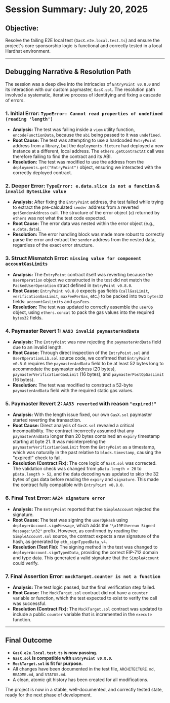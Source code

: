 # Session Summary: July 20, 2025

## Objective:

Resolve the failing E2E local test (`GasX.e2e.local.test.ts`) and ensure the project's core sponsorship logic is functional and correctly tested in a local Hardhat environment.

---

## Debugging Narrative & Resolution Path

The session was a deep dive into the intricacies of `EntryPoint v0.8.0` and its interaction with our custom paymaster, `GasX.sol`. The resolution path involved a systematic, iterative process of identifying and fixing a cascade of errors.

### 1. Initial Error: `TypeError: Cannot read properties of undefined (reading 'length')`

- **Analysis:** The test was failing inside a `viem` utility function, `encodeFunctionData`, because the `abi` being passed to it was `undefined`.
- **Root Cause:** The test was attempting to use a hardcoded `EntryPoint` address from a library, but the `deployments.fixture` had deployed a new instance at a different, local address. The `ethers.getContractAt` call was therefore failing to find the contract and its ABI.
- **Resolution:** The test was modified to use the address from the `deployments.get("EntryPoint")` object, ensuring we interacted with the correctly deployed contract.

### 2. Deeper Error: `TypeError: e.data.slice is not a function` & `invalid BytesLike value`

- **Analysis:** After fixing the `EntryPoint` address, the test failed while trying to extract the pre-calculated `sender` address from a reverted `getSenderAddress` call. The structure of the error object (`e`) returned by `ethers` was not what the test code expected.
- **Root Cause:** The error data was nested within the error object (e.g., `e.data.data`).
- **Resolution:** The error handling block was made more robust to correctly parse the error and extract the `sender` address from the nested data, regardless of the exact error structure.

### 3. Struct Mismatch Error: `missing value for component accountGasLimits`

- **Analysis:** The `EntryPoint` contract itself was reverting because the `UserOperation` object we constructed in the test did not match the `PackedUserOperation` struct defined in `EntryPoint v0.8.0`.
- **Root Cause:** `EntryPoint v0.8.0` expects gas fields (`callGasLimit`, `verificationGasLimit`, `maxFeePerGas`, etc.) to be packed into two `bytes32` fields: `accountGasLimits` and `gasFees`.
- **Resolution:** The test was updated to correctly assemble the `userOp` object, using `ethers.concat` to pack the gas values into the required `bytes32` fields.

### 4. Paymaster Revert 1: `AA93 invalid paymasterAndData`

- **Analysis:** The `EntryPoint` was now rejecting the `paymasterAndData` field due to an invalid length.
- **Root Cause:** Through direct inspection of the `EntryPoint.sol` and `UserOperationLib.sol` source code, we confirmed that `EntryPoint v0.8.0` requires the `paymasterAndData` field to be at least 52 bytes long to accommodate the paymaster address (20 bytes), `paymasterVerificationGasLimit` (16 bytes), and `paymasterPostOpGasLimit` (16 bytes).
- **Resolution:** The test was modified to construct a 52-byte `paymasterAndData` field with the required static gas values.

### 5. Paymaster Revert 2: `AA33 reverted` with reason `"expired!"`

- **Analysis:** With the length issue fixed, our own `GasX.sol` paymaster started reverting the transaction.
- **Root Cause:** Direct analysis of `GasX.sol` revealed a critical incompatibility. The contract incorrectly assumed that any `paymasterAndData` longer than 20 bytes contained an `expiry` timestamp starting at byte 21. It was misinterpreting the `paymasterVerificationGasLimit` from the `EntryPoint` as a timestamp, which was naturally in the past relative to `block.timestamp`, causing the "expired!" check to fail.
- **Resolution (Contract Fix):** The core logic of `GasX.sol` was corrected. The validation check was changed from `pData.length > 20` to `pData.length > 52`, and the data decoding was updated to skip the 32 bytes of gas data before reading the `expiry` and `signature`. This made the contract fully compatible with `EntryPoint v0.8.0`.

### 6. Final Test Error: `AA24 signature error`

- **Analysis:** The `EntryPoint` reported that the `SimpleAccount` rejected the signature.
- **Root Cause:** The test was signing the `userOpHash` using `deployerAccount.signMessage`, which adds the `"\x19Ethereum Signed Message:\n32"` prefix. However, as confirmed by reading the `SimpleAccount.sol` source, the contract expects a raw signature of the hash, as generated by `eth_signTypedData_v4`.
- **Resolution (Test Fix):** The signing method in the test was changed to `deployerAccount.signTypedData`, providing the correct EIP-712 domain and type data. This generated a valid signature that the `SimpleAccount` could verify.

### 7. Final Assertion Error: `mockTarget.counter is not a function`

- **Analysis:** The test logic passed, but the final verification step failed.
- **Root Cause:** The `MockTarget.sol` contract did not have a `counter` variable or function, which the test expected to exist to verify the call was successful.
- **Resolution (Contract Fix):** The `MockTarget.sol` contract was updated to include a public `counter` variable that is incremented in the `execute` function.

---

## Final Outcome

- **`GasX.e2e.local.test.ts` is now passing.**
- **`GasX.sol` is compatible with `EntryPoint v0.8.0`.**
- **`MockTarget.sol` is fit for purpose.**
- All changes have been documented in the test file, `ARCHITECTURE.md`, `README.md`, and `STATUS.md`.
- A clean, atomic git history has been created for all modifications.

The project is now in a stable, well-documented, and correctly tested state, ready for the next phase of development.